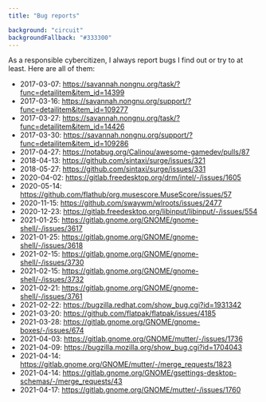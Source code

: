 ```yaml
---
title: "Bug reports"

background: "circuit"
backgroundFallback: "#333300"
---
```


As a responsible cybercitizen, I always report bugs I find out or try
to at least. Here are all of them:

* 2017-03-07: https://savannah.nongnu.org/task/?func=detailitem&item_id=14399
* 2017-03-16: https://savannah.nongnu.org/support/?func=detailitem&item_id=109277
* 2017-03-27: https://savannah.nongnu.org/task/?func=detailitem&item_id=14426
* 2017-03-30: https://savannah.nongnu.org/support/?func=detailitem&item_id=109286
* 2017-04-27: https://notabug.org/Calinou/awesome-gamedev/pulls/87
* 2018-04-13: https://github.com/sintaxi/surge/issues/321
* 2018-05-27: https://github.com/sintaxi/surge/issues/331
* 2020-04-02: https://gitlab.freedesktop.org/drm/intel/-/issues/1605
* 2020-05-14: https://github.com/flathub/org.musescore.MuseScore/issues/57
* 2020-11-15: https://github.com/swaywm/wlroots/issues/2477
* 2020-12-23: https://gitlab.freedesktop.org/libinput/libinput/-/issues/554
* 2021-01-25: https://gitlab.gnome.org/GNOME/gnome-shell/-/issues/3617
* 2021-01-25: https://gitlab.gnome.org/GNOME/gnome-shell/-/issues/3618
* 2021-02-15: https://gitlab.gnome.org/GNOME/gnome-shell/-/issues/3730
* 2021-02-15: https://gitlab.gnome.org/GNOME/gnome-shell/-/issues/3732
* 2021-02-21: https://gitlab.gnome.org/GNOME/gnome-shell/-/issues/3761
* 2021-02-22: https://bugzilla.redhat.com/show_bug.cgi?id=1931342
* 2021-03-20: https://github.com/flatpak/flatpak/issues/4185
* 2021-03-28: https://gitlab.gnome.org/GNOME/gnome-boxes/-/issues/674
* 2021-04-03: https://gitlab.gnome.org/GNOME/mutter/-/issues/1736
* 2021-04-09: https://bugzilla.mozilla.org/show_bug.cgi?id=1704043
* 2021-04-14: https://gitlab.gnome.org/GNOME/mutter/-/merge_requests/1823
* 2021-04-14: https://gitlab.gnome.org/GNOME/gsettings-desktop-schemas/-/merge_requests/43
* 2021-04-17: https://gitlab.gnome.org/GNOME/mutter/-/issues/1760
